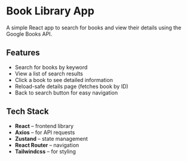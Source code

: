 # Book Library App

A simple React app to search for books and view their details using the Google Books API.

## Features

- Search for books by keyword
- View a list of search results
- Click a book to see detailed information
- Reload-safe details page (fetches book by ID)
- Back to search button for easy navigation

## Tech Stack

- **React** – frontend library
- **Axios** – for API requests
- **Zustand** – state management
- **React Router** – navigation
- **Tailwindcss** – for styling
